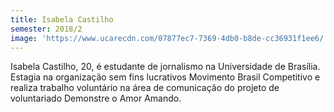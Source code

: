 ```yaml
---
title: Isabela Castilho
semester: 2018/2
image: 'https://www.ucarecdn.com/07877ec7-7369-4db0-b8de-cc36931f1ee6/'
---
```

Isabela Castilho, 20, é estudante de jornalismo na Universidade de Brasília. Estagia na organização sem fins lucrativos Movimento Brasil Competitivo e realiza trabalho voluntário na área de comunicação do projeto de voluntariado Demonstre o Amor Amando.

